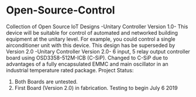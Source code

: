 # Open-Source-Control
Collection of Open Source IoT Designs
-Unitary Controller Version 1.0-
This device will be suitable for control of automated and networked building equipment at the unitary level. For example, you could control a single airconditioner unit with this device. This design has be superseded by Version 2.0
-Unitary Controller Version 2.0-
6 input, 5 relay output controller board using OSD3358-512M-ICB (C-SiP). Changed to C-SiP due to advantages of a fully encapsulated EMMC and main oscillator in an industrial temperature rated package.
Project Status:
1) Both Boards are untested.
2) First Board (Version 2.0) in fabrication. Testing to begin July 6 2019
